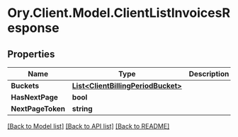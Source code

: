 # Ory.Client.Model.ClientListInvoicesResponse

## Properties

Name | Type | Description | Notes
------------ | ------------- | ------------- | -------------
**Buckets** | [**List&lt;ClientBillingPeriodBucket&gt;**](ClientBillingPeriodBucket.md) |  | 
**HasNextPage** | **bool** |  | 
**NextPageToken** | **string** |  | 

[[Back to Model list]](../README.md#documentation-for-models) [[Back to API list]](../README.md#documentation-for-api-endpoints) [[Back to README]](../README.md)

